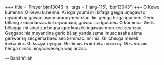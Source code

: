 +++
title = 'Prayer bpn13043 in '
tags = ['lang-115', 'bpn13043']
+++
O Kewu kunenna.  O Kewu kunenna.  Ai icga youmi imi kifaga geŋga uŋagawac uŋwambuŋ gawac asacmararaŋ meanzac.  Imi geŋga hiaga igucnec.  Geric bêlang zeasarianzac imi uŋwambuŋ gawac ura igucnec.  O kunenna.  Geric bêlaŋga imi sinai zuŋboŋŋa iguc koazêc icgawac morunec zeanzac. Geŋgaoc hia meyandina geric bêlaŋ yanda zema imuac asaha zêma geriwanêŋ sêcgêma baec sêc kemmac.  Imi hia.  Gi ichêcga meseli ênêcmina.  Gi kucga eŋeŋŋa.  Gi nêmac iwai ênêc mianzaŋ.  Gi  ic embac hêcga nonac niŋŋac wêsêga waŋ anzac.

-- Bahá'u'lláh
